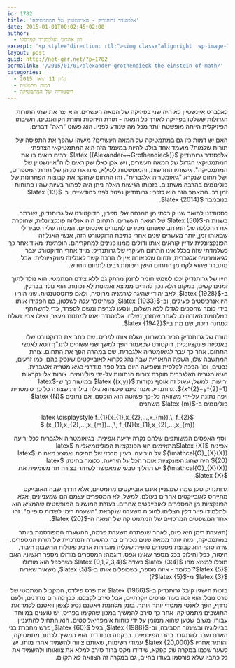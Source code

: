 ```yaml
---
id: 1782
title: 'אלכסנדר גרותנדיק - האיינשטיין של המתמטיקה'
date: 2015-01-01T00:02:45+02:00
author:
  - רון אהרוני ואלכסנדר קמרסקי
excerpt: '<p style="direction: rtl;"><img class="alignright  wp-image-1830" src="http://net-gar.net/wp-content/uploads/2015/01/alexanderGrotdnik.jpg" alt="alexanderGrotdnik" width="92" height="112" />לאלברט איינשטיין לא היה שני בפיזיקה של המאה העשרים. הוא יצר את שתי התורות הגדולות ששלטו בפיזיקה לאורך כל המאה - תורת היחסות ותורת הקוואנטים. האם יש דמות כזו גם במתמטיקה של המאה העשרים? מישהו שהפך את התפיסה של תורות שלמות? מועמד אחד בולט להיות במעמד הזה הוא המתמטיקאי הצרפתי אלכסנדר גרותנדיק. רבים רואים בו את המתמטיקאי הגדול של המאה העשרים, ויש אכן כאלו שקוראים לו ה"איינשטיין של המתמטיקה".</p>'
layout: post
guid: http://net-gar.net/?p=1782
permalink: '/2015/01/01/alexander-grothendieck-the-einstein-of-math/'
categories:
  - גליון 11 ינואר 2015
  - דמות מתמטית
  - היסטוריה של המתמטיקה
---
```

<p style="direction: rtl;">
  לאלברט איינשטיין לא היה שני בפיזיקה של המאה העשרים. הוא יצר את שתי התורות הגדולות ששלטו בפיזיקה לאורך כל המאה - תורת היחסות ותורת הקוואנטים. חשיבתו הפיזיקלית הייתה מופשטת יותר מכל מה שנודע לפניו. הוא פשוט "ראה" דברים.
</p>

<p style="direction: rtl;">
  האם יש דמות כזו גם במתמטיקה של המאה העשרים? מישהו שהפך את התפיסה של תורות שלמות? מועמד אחד בולט להיות במעמד הזה הוא המתמטיקאי הצרפתי אלכסנדר גרותנדיק $latex {(Alexander~~Grothendieck)}$. רבים רואים בו את המתמטיקאי הגדול של המאה העשרים, ויש אכן כאלו שקוראים לו ה"איינשטיין של המתמטיקה". גישותיו החדשות, והמופשטות לעילא, שינו את פניהן של תורת המספרים, ושל תחום שנקרא "גיאומטריה אלגברית". זהו התחום שחוקר את קבוצות הפתרונות של פולינומים בהרבה משתנים. בזכותו הגישות האלה ניתן היה לפתור בעיות שהיו פתוחות זמן רב. המאמר הזה הוא לזכרו: גרותנדיק נפטר לפני כחודשיים, ב-$latex {13}$ בנובמבר $latex {2014}$.
</p>

<p style="direction: rtl;">
  כסטודנט לתואר שני קיבלתי מן המנחה שלי ספרון, הדוקטורט של גרותנדיק, שנכתב בשנות ה-$latex {50}$ של המאה העשרים. התחום היה אנליזה פונקציונלית, שחוקרת את ההכללה של המרחב שאנחנו מכירים לממדים אינסופיים. המנחה שלי הסביר לי שבאותו זמן, יותר מעשרים שנים אחרי כתיבת הדוקטורט הזה, אנשי האנליזה הפונקציונלית עדיין קוראים אותו ודולים ממנו פנינים למחקריהם. הופתעתי מאוד אחר כך כשלמדתי שזה בכלל אינו התחום העיקרי של גרותנדיק: מייד אחרי הדוקטורט עבר לגיאומרטיה אלגברית, תחום שלכאורה אין לו הרבה קשר לאנליזה פונקציונלית. אבל מתברר שהוא לקח מן התחום הישן רעיונות רבים לתחום החדש.
</p>

<p style="direction: rtl;">
  חייו של גרותנדיק יכלו לשמש חומר לרומן מרתק גם ללא צידם המתמטי. הוא נולד לתוך זמנים קשים, במקום הלא נכון להורים ממוצא ואמונות לא נכונות. הוא נולד בברלין, ב-$latex {1928}$, לאב יהודי שהיגר לגרמניה מרוסיה, ולאם פרוטסטנטית. שני הוריו היו אנרכיסטים פעילים, וב-$latex {1933}$, כשהיטלר עלה לשלטון, כם הפקידו אותו בידי כומר שהסכים לגדלו ללא תשלום, ונסעו לצרפת ומשם לספרד, כדי להשתתף במלחמת האזרחים. לאחר שחזרו, נשלחו אלכסנדר ואמו למחנות מעצר, ואילו אביו נשלח למחנה ריכוז, שם מת ב-$latex {1942}$.
</p>

<p style="direction: rtl;">
  מורה של גרותנדיק הכיר בכשרונו, ושלח אותו לפריס. שם כתב את הדוקטורט שלו באנליזה פונקציונלית, דוקטורט שכאמור הפך למשך שני עשורים לתנ"ך זוטא לאנשי התחום. אחר כך עבר לגיאומטריה אלגברית. שם במהרה הפך את התחום. צורת המחשבה שלו, השפה התאורית שבה נהג לקרוא לאובייקטים שעסק בהם, כמו זרעים, נבטים, וכו' הפכה לקלסית ומופיעה היום בכל ספר מודרני בגיאומטריה אלגברית. הגיאומטריה האלגברית חוקרת צורות הנתונות על-ידי פולינומים. צורות אלו נקראות יריעות. למשל, עיגול זה אוסף נקודות $latex {(x,y)}$ במישור כך ש-$latex {x^{2}+y^{2}=1}$. גרותנדיק אמר פעם שכשהוא גילה בילדות שצורה כל כך סימטרית ויפה נתונה על-ידי משוואה כל-כך פשוטה הוא הוקסם. אם נתונים $latex {N}$ פולינומים ב-$latex {m}$ משתנים
</p>

<p style="direction: rtl;" align="center">
  $latex \displaystyle f_{1}(x_{1},x_{2},&#8230;,x_{m}),\, f_{2}(x_{1},x_{2},&#8230;,x_{m})&#8230;,\, f_{N}(x_{1},x_{2},&#8230;,x_{m}) $
</p>

<p style="direction: rtl;">
   וסף האפסים המשותפים שלהם נקרה יריעה אפינית. בגיאומטריה אלגברית לכל יריעה אפינית $latex {X}$מתאימים חוג הפונקציות הפולינומיאליות $latex {\mathcal{O}_{X}(X)}$ על היריעה. רעיון מרכזי של תחילת ואמצע מאה ה-$latex {20}$ היה שחוג הפונקציות אומר הכל על היריעה. כלומר בהינתן $latex {\mathcal{O}_{X}(X)}$ יש תהליך טבעי שמאפשר לשחזר בצורה חד משמעית את $latex {X}$.
</p>

<p style="direction: rtl;">
  גרותנדיק טען שמה שמעניין אינם אובייקטים מתמטיים, אלא הדרך שבה האובייקט מתייחס לאובייקטים אחרים בעולם. למשל, לא המספרים עצמם הם שמעניינים, אלא הפונקציות מן המספרים לאובייקטים אחרים. בעזרת המושגים המופשטים שהמציא הוא ולתלמידו פייר דלין הצליחו להוכיח השערה שנקראת "השערת רימן לשדות סופיים". זהו אחד המשפטים המרכזיים של המתמטיקה של המאה ה-$latex {20}$.
</p>

<p style="direction: rtl;">
  (השערת רימן היא כיום, לאחר שנפתרה השערת פרמה, ההשערה המפורסמת ביותר במתמטיקה, ומזה יותר ממאה שנים מכירים בה כהשערה המרכזית של תורת המספרים. שדה סופי הוא קבוצת מספרים סופית שעליה מוגדרות ארבע פעולות החשבון: חיבור, חיסור, כפל וחילוק בכל מספר שאינו אפס. דוגמה: המספרים מודולו מספר ראשוני. האם תוכלו למצוא מהו $latex {3:4}$ בשדה $latex {0,1,2,3,4}$ כשהכפל הוא מודולו $latex {5}$? כלומר - איזה מספר, כשכופלים אותו ב-$latex {5}$, משאיר שארית $latex {3}$ מ-$latex {5}$?)
</p>

<p style="direction: rtl;">
  בזכות הישגיו קיבל גרותנדיק ב-$latex {1966}$ את פרס פילדס, המקביל המתמטי של פרס נובל. הוא זכה בעוד פרסים יוקרתיים, אבל סירב לקבלם. כבן להורים מרדנים, ולעם נרדף, הפך לאנטי ממסדי יותר ויותר. בזמן מלחמת ויאטנם נסע לצפון ויאטנם ללמד את התושבים מתמטיקה. אחר כך סירב להמשיך במכון שהקימו בפריס, יש טוענים במיוחד עבורו, משום שטען שהוא ממומן על ידי כוחות אימפריאליסטים. הוא התחיל להתעניין בביולוגיה ובשימור הסביבה, וב-$latex {1988}$, בגיל $latex {60}$, פרש מחברת בני האדם ועבר להתגורר בהרי הפירנאים, בבקתה מבודדת. הוא המשיך לכתוב מתמטיקה, והותיר אחריו $latex {20,000}$ עמודי רשימות, שאותם ציווה להשמיד אחרי מותו. יש לשער שכמו במקרה של קפקא, שידידו מקס ברוד סירב למלא את צוואותו ולהשמיד את כל כתביו שלא פורסמו בעודו בחיים, גם במקרה זה הצוואה לא תקוים.
</p>